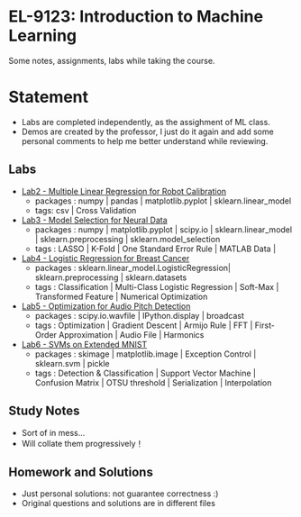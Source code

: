 #  EL-9123: Introduction to Machine Learning
Some notes, assignments, labs while taking the course.

# Statement
* Labs are completed independently, as the assighment of ML class.
* Demos are created by the professor, I just do it again and add some personal comments to help me better understand while reviewing.

## Labs
* [Lab2 - Multiple Linear Regression for Robot Calibration](https://github.com/Shangwen-Yan/Machine-Learning/tree/master/Labs/Lab2%20-%20Multiple%20Linear%20Regression%20for%20Robot%20Calibration)
  - packages : numpy | pandas | matplotlib.pyplot | sklearn.linear_model 
  - tags: csv | Cross Validation
* [Lab3 - Model Selection for Neural Data](https://github.com/Shangwen-Yan/Machine-Learning/tree/master/Labs/Lab3%20-%20Model%20Selection%20for%20Neural%20Data)
  - packages : numpy | matplotlib.pyplot | scipy.io | sklearn.linear_model | sklearn.preprocessing | sklearn.model_selection
  - tags : LASSO | K-Fold | One Standard Error Rule | MATLAB Data | 
* [Lab4 - Logistic Regression for Breast Cancer](https://github.com/Shangwen-Yan/Machine-Learning/tree/master/Labs/Lab4%20-%20Logistic%20Regression%20for%20Breast%20Cancer)
  - packages : sklearn.linear_model.LogisticRegression| sklearn.preprocessing | sklearn.datasets
  - tags : Classification | Multi-Class Logistic Regression | Soft-Max | Transformed Feature | Numerical Optimization 
* [Lab5 - Optimization for Audio Pitch Detection](https://github.com/Shangwen-Yan/Machine-Learning/tree/master/Labs/Lab5%20-%20Optimization%20for%20Audio%20Pitch%20Detection)
  - packages : scipy.io.wavfile | IPython.display | broadcast
  - tags : Optimization | Gradient Descent | Armijo Rule | FFT | First-Order Approximation | Audio File | Harmonics
* [Lab6 - SVMs on Extended MNIST](https://github.com/Shangwen-Yan/Machine-Learning/tree/master/Labs/Lab6%20-%20SVMs%20on%20Extended%20MNIST)
  - packages : skimage | matplotlib.image | Exception Control | sklearn.svm | pickle
  - tags : Detection & Classification | Support Vector Machine | Confusion Matrix | OTSU threshold | Serialization | Interpolation
  
## Study Notes
* Sort of in mess...
* Will collate them progressively！
## Homework and Solutions
* Just personal solutions: not guarantee correctness :)
* Original questions and solutions are in different files

